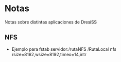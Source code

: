 
# Notas

Notas sobre distintas aplicaciones de DresiSS

## NFS
* Ejemplo para fstab
servidor:/rutaNFS /RutaLocal nfs rsize=8192,wsize=8192,timeo=14,intr
